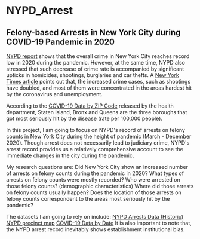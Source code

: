 # NYPD_Arrest
## Felony-based Arrests in New York City during COVID-19 Pandemic in 2020 ##
[NYPD report](https://www1.nyc.gov/site/nypd/news/p0106a/overall-crime-new-york-city-reaches-record-low-2020) shows that the overall crime in New York City reaches record low in 2020 during the pandemic. However, at the same time, NYPD also stressed that such decrease of crime rate is accompanied by significant upticks in homicides, shootings, burglaries and car thefts. A [New York Times article](https://www.nytimes.com/2020/12/29/nyregion/nyc-2020-crime-covid.html) points out that, the increased crime cases, such as shootings have doubled, and most of them were concentrated in the areas hardest hit by the coronavirus and unemployment.


According to the [COVID-19 Data by ZIP Code](https://www1.nyc.gov/site/doh/covid/covid-19-data-totals.page#zip) released by the health department, Staten Island, Bronx and Queens are the three boroughs that got most seriously hit by the disease (rate per 100,000 people).


In this project, I am going to focus on NYPD's record of arrests on felony counts in New York City during the height of pandemic (March - December 2020). Though arrest does not necessarily lead to judiciary crime, NYPD's arrest record provides us a relatively comprehensive account to see the immediate changes in the city during the pandemic.


My research questions are:
Did New York City show an increased number of arrests on felony counts during the pandemic in 2020?
What types of arrests on felony counts were mostly recorded?
Who were arrested on those felony counts? (demographic characteristics)
Where did those arrests on felony counts usually happen?
Does the location of those arrests on felony counts correspondent to the areas most seriously hit by the pandemic?


The datasets I am going to rely on include:
[NYPD Arrests Data (Historic)](https://data.cityofnewyork.us/Public-Safety/NYPD-Arrests-Data-Historic-/8h9b-rp9u)
[NYPD precinct map](https://data.cityofnewyork.us/Public-Safety/Police-Precincts/78dh-3ptz)
[COVID-19 Data by Date](https://www1.nyc.gov/site/doh/covid/covid-19-data.page#epicurve)
It is also important to note that, the NYPD arrest record inevitably shows establishment institutional bias.
